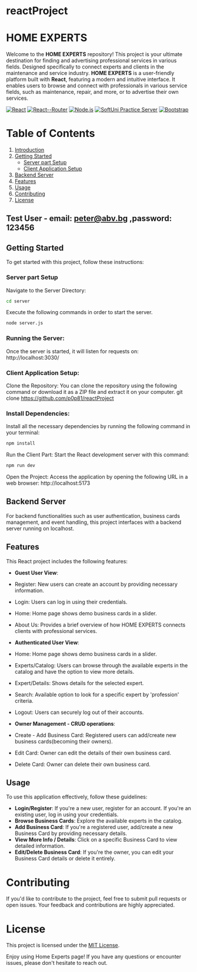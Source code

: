 # reactProject

# HOME EXPERTS

Welcome to the **HOME EXPERTS** repository! This project is your ultimate destination for finding and advertising professional services in various fields. Designed specifically to connect experts and clients in the maintenance and service industry.
**HOME EXPERTS** is a user-friendly platform built with **React**, featuring a modern and intuitive interface. It enables users to browse and connect with professionals in various service fields, such as maintenance, repair, and more, or to advertise their own services.


[![React](https://img.shields.io/badge/React-✓-blue)]() [![React--Router](https://img.shields.io/badge/React--Router-✓-red)]() [![Node.js](https://img.shields.io/badge/Node.js-✓-green)]() [![SoftUni Practice Server](https://img.shields.io/badge/SoftUni_Practice_Server-✓-orange)]() [![Bootstrap](https://img.shields.io/badge/Bootstrap-✓-red)]() 

# Table of Contents

1. [Introduction](#introduction)
2. [Getting Started](#getting-started)
   - [Server part Setup](#server-part-setup)
   - [Client Application Setup](#client-application-setup)
3. [Backend Server](#backend-server)
4. [Features](#features)
5. [Usage](#usage)
6. [Contributing](#contributing)
7. [License](#license)


## Test User - email: peter@abv.bg ,password: 123456


## Getting Started
To get started with this project, follow these instructions:

### Server part Setup

Navigate to the Server Directory:


```bash
cd server
```
Execute the following commands in order to start the server.

```bash
node server.js
```

### Running the Server:
Once the server is started, it will listen for requests on:
http://localhost:3030/


### Client Application Setup:

Clone the Repository: You can clone the repository using the following command or 
download it as a ZIP file and extract it on your computer.
git clone https://github.com/p0p81/reactProject


### Install Dependencies:

Install all the necessary dependencies by running the following command in your terminal:

```bash
npm install
```

Run the Client Part: Start the React development server with this command:
```bash
npm run dev
``` 
Open the Project: Access the application by opening the following URL in a web 
browser: http://localhost:5173


## Backend Server
For backend functionalities such as user authentication, business cards management, and 
event handling, this project interfaces with a backend server running on 
localhost.




## Features
This React project includes the following features:

- **Guest User View**:
- Register:  New users can create an account by providing necessary information.
- Login: Users can log in using their credentials.
- Home:  Home page shows demo business cards in a slider.
- About Us: Provides a brief overview of how HOME EXPERTS connects clients with professional services.

- **Authenticated User View**:
- Home:  Home page shows demo business cards in a slider.
- Experts/Catalog: Users can browse through the available experts in the catalog and have the option to view more details.
- Expert/Details: Shows details for the selected expert.
- Search: Available option to look for a specific expert by 'profession' criteria.
- Logout: Users can securely log out of their accounts.

- **Owner Management - CRUD operations**:
- Create - Add Business Card: Registered users can add/create new business cards(becoming their owners).
- Edit Card: Owner can edit the details of their own business card.
- Delete Card: Owner can delete their own business card.




## Usage
To use this application effectively, follow these guidelines:

- **Login/Register**: If you're a new user, register for an account. If you're an 
existing user, log in using your credentials.
- **Browse Business Cards**: Explore the available experts in the catalog.
- **Add Business Card**: If you're a registered user, add/create a new Business Card by providing 
necessary details.
- **View More Info / Details**: Click on a specific Business Card to view detailed information.
- **Edit/Delete Business Card**: If you're the owner, you can edit your Business Card 
details or delete it entirely.


# Contributing
If you'd like to contribute to the project, feel free to submit pull requests or open issues. Your feedback and contributions are highly appreciated.

# License
This project is licensed under the [MIT License](LICENSE).

Enjoy using Home Experts page! If you have any questions or encounter issues, please don't hesitate to reach out.


